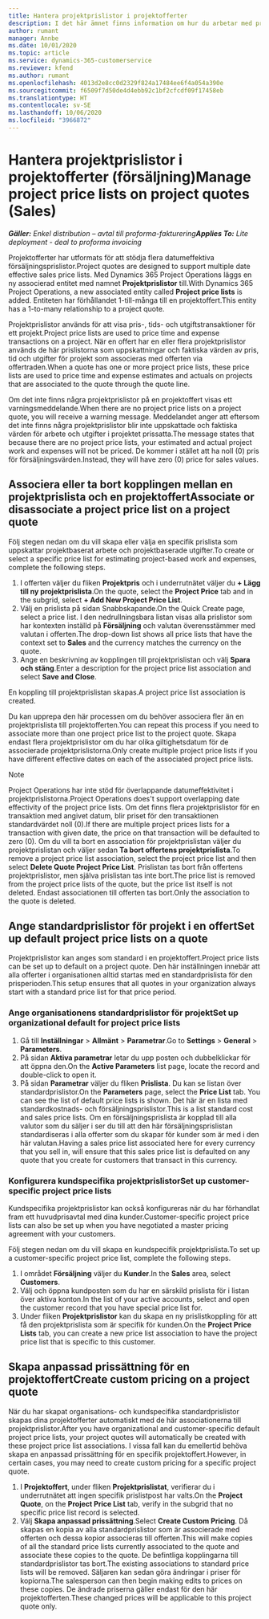 ```yaml
---
title: Hantera projektprislistor i projektofferter
description: I det här ämnet finns information om hur du arbetar med projektprislistor i offerter. (Sales)
author: rumant
manager: Annbe
ms.date: 10/01/2020
ms.topic: article
ms.service: dynamics-365-customerservice
ms.reviewer: kfend
ms.author: rumant
ms.openlocfilehash: 4013d2e8cc0d2329f824a17484ee6f4a054a390e
ms.sourcegitcommit: f6509f7d50de4d4ebb92c1bf2cfcdf09f17458eb
ms.translationtype: HT
ms.contentlocale: sv-SE
ms.lasthandoff: 10/06/2020
ms.locfileid: "3966872"
---
```

# <a name="manage-project-price-lists-on-project-quotes-sales"></a><span data-ttu-id="e5a01-104">Hantera projektprislistor i projektofferter (försäljning)</span><span class="sxs-lookup"><span data-stu-id="e5a01-104">Manage project price lists on project quotes (Sales)</span></span>

<span data-ttu-id="e5a01-105">_**Gäller:** Enkel distribution – avtal till proforma-fakturering_</span><span class="sxs-lookup"><span data-stu-id="e5a01-105">_**Applies To:** Lite deployment - deal to proforma invoicing_</span></span>

<span data-ttu-id="e5a01-106">Projektofferter har utformats för att stödja flera datumeffektiva försäljningsprislistor.</span><span class="sxs-lookup"><span data-stu-id="e5a01-106">Project quotes are designed to support multiple date effective sales price lists.</span></span> <span data-ttu-id="e5a01-107">Med Dynamics 365 Project Operations läggs en ny associerad entitet med namnet **Projektprislistor** till.</span><span class="sxs-lookup"><span data-stu-id="e5a01-107">With Dynamics 365 Project Operations, a new associated entity called **Project price lists** is added.</span></span> <span data-ttu-id="e5a01-108">Entiteten har förhållandet 1-till-många till en projektoffert.</span><span class="sxs-lookup"><span data-stu-id="e5a01-108">This entity has a 1-to-many relationship to a project quote.</span></span>

<span data-ttu-id="e5a01-109">Projektprislistor används för att visa pris-, tids- och utgiftstransaktioner för ett projekt.</span><span class="sxs-lookup"><span data-stu-id="e5a01-109">Project price lists are used to price time and expense transactions on a project.</span></span> <span data-ttu-id="e5a01-110">När en offert har en eller flera projektprislistor används de här prislistorna som uppskattningar och faktiska värden av pris, tid och utgifter för projekt som associeras med offerten via offertraden.</span><span class="sxs-lookup"><span data-stu-id="e5a01-110">When a quote has one or more project price lists, these price lists are used to price time and expense estimates and actuals on projects that are associated to the quote through the quote line.</span></span>

<span data-ttu-id="e5a01-111">Om det inte finns några projektprislistor på en projektoffert visas ett varningsmeddelande.</span><span class="sxs-lookup"><span data-stu-id="e5a01-111">When there are no project price lists on a project quote, you will receive a warning message.</span></span> <span data-ttu-id="e5a01-112">Meddelandet anger att eftersom det inte finns några projektprislistor blir inte uppskattade och faktiska värden för arbete och utgifter i projektet prissatta.</span><span class="sxs-lookup"><span data-stu-id="e5a01-112">The message states that because there are no project price lists, your estimated and actual project work and expenses will not be priced.</span></span> <span data-ttu-id="e5a01-113">De kommer i stället att ha noll (0) pris för försäljningsvärden.</span><span class="sxs-lookup"><span data-stu-id="e5a01-113">Instead, they will have zero (0) price for sales values.</span></span>

## <a name="associate-or-disassociate-a-project-price-list-on-a-project-quote"></a><span data-ttu-id="e5a01-114">Associera eller ta bort kopplingen mellan en projektprislista och en projektoffert</span><span class="sxs-lookup"><span data-stu-id="e5a01-114">Associate or disassociate a project price list on a project quote</span></span>

<span data-ttu-id="e5a01-115">Följ stegen nedan om du vill skapa eller välja en specifik prislista som uppskattar projektbaserat arbete och projektbaserade utgifter.</span><span class="sxs-lookup"><span data-stu-id="e5a01-115">To create or select a specific price list for estimating project-based work and expenses, complete the following steps.</span></span>

1. <span data-ttu-id="e5a01-116">I offerten väljer du fliken **Projektpris** och i underrutnätet väljer du **+ Lägg till ny projektprislista**.</span><span class="sxs-lookup"><span data-stu-id="e5a01-116">On the quote, select the **Project Price** tab and in the subgrid, select **+ Add New Project Price List**.</span></span>
2. <span data-ttu-id="e5a01-117">Välj en prislista på sidan Snabbskapande.</span><span class="sxs-lookup"><span data-stu-id="e5a01-117">On the Quick Create page, select a price list.</span></span> <span data-ttu-id="e5a01-118">I den nedrullningsbara listan visas alla prislistor som har kontexten inställd på **Försäljning** och valutan överensstämmer med valutan i offerten.</span><span class="sxs-lookup"><span data-stu-id="e5a01-118">The drop-down list shows all price lists that have the context set to **Sales** and the currency matches the currency on the quote.</span></span>
4. <span data-ttu-id="e5a01-119">Ange en beskrivning av kopplingen till projektprislistan och välj **Spara och stäng**.</span><span class="sxs-lookup"><span data-stu-id="e5a01-119">Enter a description for the project price list association and select **Save and Close**.</span></span>

<span data-ttu-id="e5a01-120">En koppling till projektprislistan skapas.</span><span class="sxs-lookup"><span data-stu-id="e5a01-120">A project price list association is created.</span></span>

<span data-ttu-id="e5a01-121">Du kan upprepa den här processen om du behöver associera fler än en projektprislista till projektofferten.</span><span class="sxs-lookup"><span data-stu-id="e5a01-121">You can repeat this process if you need to associate more than one project price list to the project quote.</span></span> <span data-ttu-id="e5a01-122">Skapa endast flera projektprislistor om du har olika giltighetsdatum för de associerade projektprislistorna.</span><span class="sxs-lookup"><span data-stu-id="e5a01-122">Only create multiple project price lists if you have different effective dates on each of the associated project price lists.</span></span>

> [!NOTE]
> <span data-ttu-id="e5a01-123">Project Operations har inte stöd för överlappande datumeffektivitet i projektprislistorna.</span><span class="sxs-lookup"><span data-stu-id="e5a01-123">Project Operations does't support overlapping date effectivity of the project price lists.</span></span> <span data-ttu-id="e5a01-124">Om det finns flera projektprislistor för en transaktion med angivet datum, blir priset för den transaktionen standardvärdet noll (0).</span><span class="sxs-lookup"><span data-stu-id="e5a01-124">If there are multiple project prices lists for a transaction with given date, the price on that transaction will be defaulted to zero (0).</span></span>
<span data-ttu-id="e5a01-125">Om du vill ta bort en association för projektprislistan väljer du projektprislistan och väljer sedan **Ta bort offertens projektprislista**.</span><span class="sxs-lookup"><span data-stu-id="e5a01-125">To remove a project price list association, select the project price list and then select **Delete Quote Project Price List**.</span></span> <span data-ttu-id="e5a01-126">Prislistan tas bort från offertens projektprislistor, men själva prislistan tas inte bort.</span><span class="sxs-lookup"><span data-stu-id="e5a01-126">The price list is removed from the project price lists of the quote, but the price list itself is not deleted.</span></span> <span data-ttu-id="e5a01-127">Endast associationen till offerten tas bort.</span><span class="sxs-lookup"><span data-stu-id="e5a01-127">Only the association to the quote is deleted.</span></span>

## <a name="set-up-default-project-price-lists-on-a-quote"></a><span data-ttu-id="e5a01-128">Ange standardprislistor för projekt i en offert</span><span class="sxs-lookup"><span data-stu-id="e5a01-128">Set up default project price lists on a quote</span></span>

<span data-ttu-id="e5a01-129">Projektprislistor kan anges som standard i en projektoffert.</span><span class="sxs-lookup"><span data-stu-id="e5a01-129">Project price lists can be set up to default on a project quote.</span></span> <span data-ttu-id="e5a01-130">Den här inställningen innebär att alla offerter i organisationen alltid startas med en standardprislista för den prisperioden.</span><span class="sxs-lookup"><span data-stu-id="e5a01-130">This setup ensures that all quotes in your organization always start with a standard price list for that price period.</span></span>

### <a name="set-up-organizational-default-for-project-price-lists"></a><span data-ttu-id="e5a01-131">Ange organisationens standardprislistor för projekt</span><span class="sxs-lookup"><span data-stu-id="e5a01-131">Set up organizational default for project price lists</span></span>

1. <span data-ttu-id="e5a01-132">Gå till **Inställningar** > **Allmänt** > **Parametrar**.</span><span class="sxs-lookup"><span data-stu-id="e5a01-132">Go to **Settings** > **General** > **Parameters**.</span></span>
2. <span data-ttu-id="e5a01-133">På sidan **Aktiva parametrar** letar du upp posten och dubbelklickar för att öppna den.</span><span class="sxs-lookup"><span data-stu-id="e5a01-133">On the **Active Parameters** list page, locate the record and double-click to open it.</span></span> 
3. <span data-ttu-id="e5a01-134">På sidan **Parametrar** väljer du fliken **Prislista**. Du kan se listan över standardprislistor.</span><span class="sxs-lookup"><span data-stu-id="e5a01-134">On the **Parameters** page, select the **Price List** tab. You can see the list of default price lists is shown.</span></span> <span data-ttu-id="e5a01-135">Det här är en lista med standardkostnads- och försäljningsprislistor.</span><span class="sxs-lookup"><span data-stu-id="e5a01-135">This is a list standard cost and sales price lists.</span></span> <span data-ttu-id="e5a01-136">Om en försäljningsprislista är kopplad till alla valutor som du säljer i ser du till att den här försäljningsprislistan standardiseras i alla offerter som du skapar för kunder som är med i den här valutan.</span><span class="sxs-lookup"><span data-stu-id="e5a01-136">Having a sales price list associated here for every currency that you sell in, will ensure that this sales price list is defaulted on any quote that you create for customers that transact in this currency.</span></span>

### <a name="set-up-customer-specific-project-price-lists"></a><span data-ttu-id="e5a01-137">Konfigurera kundspecifika projektprislistor</span><span class="sxs-lookup"><span data-stu-id="e5a01-137">Set up customer-specific project price lists</span></span>

<span data-ttu-id="e5a01-138">Kundspecifika projektprislistor kan också konfigureras när du har förhandlat fram ett huvudprisavtal med dina kunder.</span><span class="sxs-lookup"><span data-stu-id="e5a01-138">Customer-specific project price lists can also be set up when you have negotiated a master pricing agreement with your customers.</span></span>

<span data-ttu-id="e5a01-139">Följ stegen nedan om du vill skapa en kundspecifik projektprislista.</span><span class="sxs-lookup"><span data-stu-id="e5a01-139">To set up a customer-specific project price list, complete the following steps.</span></span>

1. <span data-ttu-id="e5a01-140">I området **Försäljning** väljer du **Kunder**.</span><span class="sxs-lookup"><span data-stu-id="e5a01-140">In the **Sales** area, select **Customers**.</span></span>
2. <span data-ttu-id="e5a01-141">Välj och öppna kundposten som du har en särskild prislista för i listan över aktiva konton.</span><span class="sxs-lookup"><span data-stu-id="e5a01-141">In the list of your active accounts, select and open the customer record that you have special price list for.</span></span>
3. <span data-ttu-id="e5a01-142">Under fliken **Projektprislistor** kan du skapa en ny prislistkoppling för att få den projektprislista som är specifik för kunden.</span><span class="sxs-lookup"><span data-stu-id="e5a01-142">On the **Project Price Lists** tab, you can create a new price list association to have the project price list that is specific to this customer.</span></span>

## <a name="create-custom-pricing-on-a-project-quote"></a><span data-ttu-id="e5a01-143">Skapa anpassad prissättning för en projektoffert</span><span class="sxs-lookup"><span data-stu-id="e5a01-143">Create custom pricing on a project quote</span></span>

<span data-ttu-id="e5a01-144">När du har skapat organisations- och kundspecifika standardprislistor skapas dina projektofferter automatiskt med de här associationerna till projektprislistor.</span><span class="sxs-lookup"><span data-stu-id="e5a01-144">After you have organizational and customer-specific default project price lists, your project quotes will automatically be created with these project price list associations.</span></span> <span data-ttu-id="e5a01-145">I vissa fall kan du emellertid behöva skapa en anpassad prissättning för en specifik projektoffert.</span><span class="sxs-lookup"><span data-stu-id="e5a01-145">However, in certain cases, you may need to create custom pricing for a specific project quote.</span></span> 

1. <span data-ttu-id="e5a01-146">I **Projektoffert**, under fliken **Projektprislistat**, verifierar du i underrutnätet att ingen specifik prislistpost har valts.</span><span class="sxs-lookup"><span data-stu-id="e5a01-146">On the **Project Quote**, on the **Project Price List** tab, verify in the subgrid that no specific price list record is selected.</span></span>
2. <span data-ttu-id="e5a01-147">Välj **Skapa anpassad prissättning**.</span><span class="sxs-lookup"><span data-stu-id="e5a01-147">Select **Create Custom Pricing**.</span></span> <span data-ttu-id="e5a01-148">Då skapas en kopia av alla standardprislistor som är associerade med offerten och dessa kopior associeras till offerten.</span><span class="sxs-lookup"><span data-stu-id="e5a01-148">This will make copies of all the standard price lists currently associated to the quote and associate these copies to the quote.</span></span> <span data-ttu-id="e5a01-149">De befintliga kopplingarna till standardprislistor tas bort.</span><span class="sxs-lookup"><span data-stu-id="e5a01-149">The existing associations to standard price lists will be removed.</span></span> <span data-ttu-id="e5a01-150">Säljaren kan sedan göra ändringar i priser för kopiorna.</span><span class="sxs-lookup"><span data-stu-id="e5a01-150">The salesperson can then begin making edits to prices on these copies.</span></span> <span data-ttu-id="e5a01-151">De ändrade priserna gäller endast för den här projektofferten.</span><span class="sxs-lookup"><span data-stu-id="e5a01-151">These changed prices will be applicable to this project quote only.</span></span>
